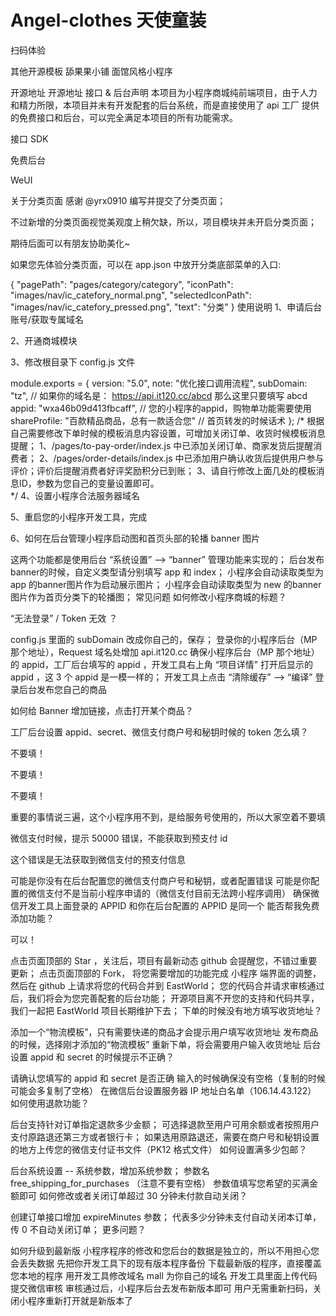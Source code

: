 # Angel-clothes 天使童装
扫码体验


其他开源模板
舔果果小铺	面馆风格小程序
	
开源地址	开源地址
接口 & 后台声明
本项目为小程序商城纯前端项目，由于人力和精力所限，本项目并未有开发配套的后台系统，而是直接使用了 api 工厂 提供的免费接口和后台，可以完全满足本项目的所有功能需求。

接口 SDK

免费后台

WeUI

关于分类页面
感谢 @yrx0910 编写并提交了分类页面；

不过新增的分类页面视觉美观度上稍欠缺，所以，项目模块并未开启分类页面；

期待后面可以有朋友协助美化~

如果您先体验分类页面，可以在 app.json 中放开分类底部菜单的入口:

{
  "pagePath": "pages/category/category",
  "iconPath": "images/nav/ic_catefory_normal.png",
  "selectedIconPath": "images/nav/ic_catefory_pressed.png",
  "text": "分类"
}
使用说明
1、申请后台账号/获取专属域名

2、开通商城模块



3、修改根目录下 config.js 文件

module.exports = {
  version: "5.0",
  note: "优化接口调用流程",
  subDomain: "tz", // 如果你的域名是： https://api.it120.cc/abcd 那么这里只要填写 abcd
  appid: "wxa46b09d413fbcaff", // 您的小程序的appid，购物单功能需要使用
  shareProfile: "百款精品商品，总有一款适合您" // 首页转发的时候话术
};
/*
根据自己需要修改下单时候的模板消息内容设置，可增加关闭订单、收货时候模板消息提醒；
1、/pages/to-pay-order/index.js 中已添加关闭订单、商家发货后提醒消费者；
2、/pages/order-details/index.js 中已添加用户确认收货后提供用户参与评价；评价后提醒消费者好评奖励积分已到账；
3、请自行修改上面几处的模板消息ID，参数为您自己的变量设置即可。  
*/
4、设置小程序合法服务器域名

5、重启您的小程序开发工具，完成

6、如何在后台管理小程序启动图和首页头部的轮播 banner 图片

这两个功能都是使用后台 “系统设置” --> “banner” 管理功能来实现的；
后台发布banner的时候，自定义类型请分别填写  app  和  index；
小程序会自动读取类型为 app 的banner图片作为启动展示图片；
小程序会自动读取类型为 new 的banner图片作为首页分类下的轮播图；
常见问题
如何修改小程序商城的标题？

“无法登录” / Token 无效 ？

config.js 里面的 subDomain 改成你自己的，保存；
登录你的小程序后台（MP 那个地址），Request 域名处增加 api.it120.cc
确保小程序后台（MP 那个地址） 的 appid，工厂后台填写的 appid ，开发工具右上角 “项目详情” 打开后显示的 appid ，这 3 个 appid 是一模一样的；
开发工具上点击 “清除缓存” —> “编译”
登录后台发布您自己的商品

如何给 Banner 增加链接，点击打开某个商品？

工厂后台设置 appid、secret、微信支付商户号和秘钥时候的 token 怎么填？

不要填！

不要填！

不要填！

重要的事情说三遍，这个小程序用不到，是给服务号使用的，所以大家空着不要填

微信支付时候，提示 50000 错误，不能获取到预支付 id

这个错误是无法获取到微信支付的预支付信息

可能是你没有在后台配置您的微信支付商户号和秘钥，或者配置错误
可能是你配置的微信支付不是当前小程序申请的（微信支付目前无法跨小程序调用）
确保微信开发工具上面登录的 APPID 和你在后台配置的 APPID 是同一个
能否帮我免费添加功能？

可以！


点击页面顶部的 Star ，关注后，项目有最新动态 github 会提醒您，不错过重要更新；
点击页面顶部的 Fork， 将您需要增加的功能完成 小程序 端界面的调整，然后在 github 上请求将您的代码合并到 EastWorld；
您的代码合并请求审核通过后，我们将会为您完善配套的后台功能；
开源项目离不开您的支持和代码共享，我们一起把 EastWorld 项目长期维护下去；
下单的时候没有地方填写收货地址？

添加一个“物流模板”，只有需要快递的商品才会提示用户填写收货地址
发布商品的时候，选择刚才添加的“物流模板”
重新下单，将会需要用户输入收货地址
后台设置 appid 和 secret 的时候提示不正确？

请确认您填写的 appid 和 secret 是否正确
输入的时候确保没有空格（复制的时候可能会多复制了空格）
在微信后台设置服务器 IP 地址白名单（106.14.43.122）
如何使用退款功能？

后台支持针对订单指定退款多少金额；
可选择退款至用户可用余额或者按照用户支付原路退还第三方或者银行卡；
如果选用原路退还，需要在商户号和秘钥设置的地方上传您的微信支付证书文件（PK12 格式文件）
如何设置满多少包邮？

后台系统设置 -- 系统参数，增加系统参数；
参数名 free_shipping_for_purchases （注意不要有空格）
参数值填写您希望的买满金额即可
如何修改或者关闭订单超过 30 分钟未付款自动关闭？

创建订单接口增加 expireMinutes 参数；
代表多少分钟未支付自动关闭本订单，传 0 不自动关闭订单；
更多问题？

如何升级到最新版
小程序程序的修改和您后台的数据是独立的，所以不用担心您会丢失数据
先把你开发工具下的现有版本程序备份
下载最新版的程序，直接覆盖您本地的程序
用开发工具修改域名 mall 为你自己的域名
开发工具里面上传代码提交微信审核
审核通过后，小程序后台去发布新版本即可
用户无需重新扫码，关闭小程序重新打开就是新版本了
